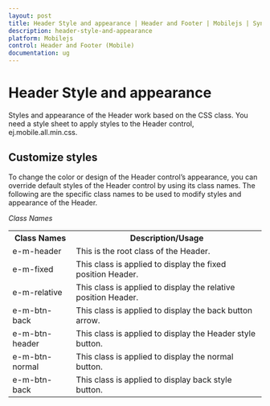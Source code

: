 ```yaml
---
layout: post
title: Header Style and appearance | Header and Footer | Mobilejs | Syncfusion
description: header-style-and-appearance
platform: Mobilejs
control: Header and Footer (Mobile)
documentation: ug
---
```


# Header Style and appearance

Styles and appearance of the Header work based on the CSS class. You need a style sheet to apply styles to the Header control, ej.mobile.all.min.css.

## Customize styles

To change the color or design of the Header control’s appearance, you can override default styles of the Header control by using its class names. The following are the specific class names to be used to modify styles and appearance of the Header.

_Class Names_

<table>
<tr>
<th>
Class Names</th><th>
Description/Usage</th></tr>
<tr>
<td>
e-m-header</td><td>
This is the root class of the Header.</td></tr>
<tr>
<td>
e-m-fixed</td><td>
This class is applied to display the fixed position Header.</td></tr>
<tr>
<td>
e-m-relative</td><td>
This class is applied to display the relative position Header.</td></tr>
<tr>
<td>
e-m-btn-back</td><td>
This class is applied to display the back button arrow.</td></tr>
<tr>
<td>
e-m-btn-header</td><td>
This class is applied to display the Header style button.</td></tr>
<tr>
<td>
e-m-btn-normal</td><td>
This class is applied to display the normal button.</td></tr>
<tr>
<td>
e-m-btn-back</td><td>
This class is applied to display back style button.</td></tr>
</table>